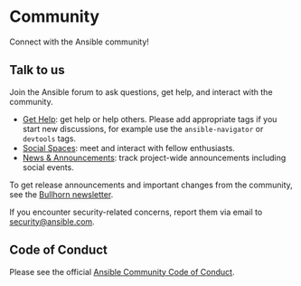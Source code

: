 # Community

Connect with the Ansible community!

## Talk to us

Join the Ansible forum to ask questions, get help, and interact with the
community.

- [Get Help](https://forum.ansible.com/c/help/6): get help or help others.
  Please add appropriate tags if you start new discussions, for example use the
  `ansible-navigator` or `devtools` tags.
- [Social Spaces](https://forum.ansible.com/c/chat/4): meet and interact with
  fellow enthusiasts.
- [News & Announcements](https://forum.ansible.com/c/news/5): track project-wide
  announcements including social events.

To get release announcements and important changes from the community, see the
[Bullhorn newsletter](https://docs.ansible.com/ansible/devel/community/communication.html#the-bullhorn).

If you encounter security-related concerns, report them via email to
[security@ansible.com](mailto:security@ansible.com).

## Code of Conduct

Please see the official
[Ansible Community Code of Conduct](https://docs.ansible.com/ansible/latest/community/code_of_conduct.html).
